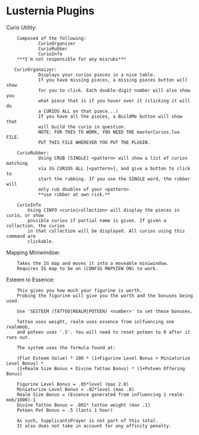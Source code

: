 # Lusternia Plugins


Curio Utility:
        
        Composed of the following:
                CurioOrganizer
                CurioRubber
                CurioInfo
		***I'm not responsible for any misrubs***
        
       CurioOrganaizer:
                Displays your curios pieces in a nice table.
                If you have missing pieces, a missing pieces button will show
                for you to click. Each double-digit number will also show you
                what piece that is if you hover over it (clicking it will do
                a CURIOS ALL on that piece...)
                If you have all the pieces, a BuildMe button will show that
                will build the curio in question.
                NOTE: FOR THIS TO WORK, YOU NEED THE masterCurios.lua FILE.
                PUT THIS FILE WHEREVER YOU PUT THE PLUGIN.

        CurioRubber:
                Using CRUB [SINGLE] <pattern> will show a list of curios matching
                via IG CURIOS ALL [<pattern>], and give a button to click to 
                start the rubbing. If you use the SINGLE word, the rubber will
                only rub doubles of your <pattern>
                **use rubber at own risk.**
                
        CurioInfo
        	Using CINFO <curio|collection> will display the pieces in curio, or show
        	possible curios if partial name is given. If given a collection, the curios
        	in that collection will be displayed. All curios using this command are
        	clickable.
        

Mapping Miniwindow:
        
        Takes the IG map and moves it into a moveable miniwindow.
        Requires IG map to be on (CONFIG MAPVIEW ON) to work. 
        
        
Esteem to Essence:

        This gives you how much your figurine is worth.
        Probing the figurine will give you the worth and the bonuses being used.
        
        Use 'SESTEEM (TATTOO|REALM|POTEEN) <number>' to set these bonuses.
        
        Tattoo uses weight, realm uses essence from inlfuencing one realmmob, 
        and poteen uses '.5'. You will need to reset poteen to 0 after it runs out.
        
        The system uses the formula found at: 
        
        (Flat Esteem Value) * 100 * (1+Figurine Level Bonus + Miniaturize Level Bonus) * 
        (1+Realm Size Bonus + Divine Tattoo Bonus) * (1+Poteen Offering Bonus)

        Figurine Level Bonus = .05*level (max 2.0)
        Miniaturize Level Bonus = .02*level (max .8)
        Realm Size Bonus = (Essence generated from influencing 1 realm-mob/1000)-1
        Divine Tattoo Bonus = .001* tattoo weight (max .1)
        Poteen Pot Bonus = .5 (lasts 1 hour)

        As such, SupplicantsPrayer is not part of this total. 
        It also does not take in account for any affinity penalty.
        
        
        
